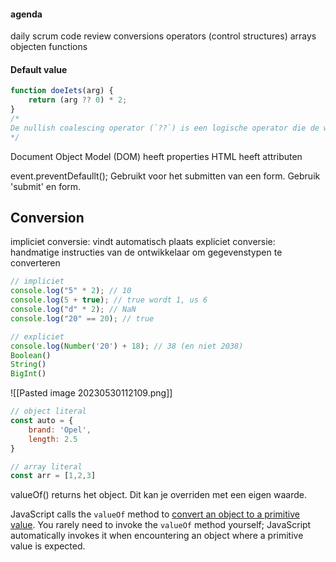 #### agenda
daily scrum
code review
conversions
operators
(control structures)
arrays
objecten
functions

#### Default value
```js
function doeIets(arg) {
	return (arg ?? 0) * 2;
}
/* 
De nullish coalescing operator (`??`) is een logische operator die de waarde van zijn linker operand teruggeeft als het niet null of undefined is. Anders geeft het de waarde van zijn rechter operand terug.
*/
```

Document Object Model (DOM) heeft properties
HTML heeft attributen

event.preventDefaullt();
Gebruikt voor het submitten van een form.
Gebruik 'submit' en form.

## Conversion
impliciet conversie: vindt automatisch plaats
expliciet conversie: handmatige instructies van de ontwikkelaar om gegevenstypen te converteren

```js
// impliciet
console.log("5" * 2); // 10
console.log(5 + true); // true wordt 1, us 6
console.log("d" * 2); // NaN
console.log("20" == 20); // true

// expliciet
console.log(Number('20') + 18); // 38 (en niet 2038)
Boolean()
String()
BigInt()
```

![[Pasted image 20230530112109.png]]

```js
// object literal
const auto = {
    brand: 'Opel',
    length: 2.5
}

// array literal
const arr = [1,2,3]
```

valueOf() returns het object. Dit kan je overriden met een eigen waarde.

JavaScript calls the `valueOf` method to [convert an object to a primitive value](https://developer.mozilla.org/en-US/docs/Web/JavaScript/Data_structures#type_coercion). You rarely need to invoke the `valueOf` method yourself; JavaScript automatically invokes it when encountering an object where a primitive value is expected.